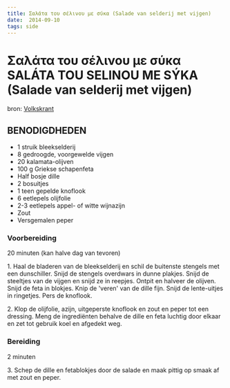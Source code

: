 ```yaml
---
title: Σαλάτα του σέλινου με σύκα (Salade van selderij met vijgen)
date:  2014-09-10
tags: side
---
```


Σαλάτα του σέλινου με σύκα SALÁTA TOU SELINOU ME SÝKA (Salade van
selderij met vijgen)
========

bron:
[Volkskrant](http://www.volkskrant.nl/vk/nl/2672/Wetenschap-Gezondheid/article/detail/3094503/2011/12/26/Inspiratie-nodig-voor-vanavond-Zie-hier-het-kerstmenu-van-de-Volkskrant.dhtml)

BENODIGDHEDEN
-------------

-   1 struik bleekselderij
-   8 gedroogde, voorgewelde vijgen
-   20 kalamata-olijven
-   100 g Griekse schapenfeta
-   Half bosje dille
-   2 bosuitjes
-   1 teen gepelde knoflook
-   6 eetlepels olijfolie
-   2-3 eetlepels appel- of witte wijnazijn
-   Zout
-   Versgemalen peper

### Voorbereiding

20 minuten (kan halve dag van tevoren)

1\. Haal de bladeren van de bleekselderij en schil de buitenste stengels
met een dunschiller. Snijd de stengels overdwars in dunne plakjes. Snijd
de steeltjes van de vijgen en snijd ze in reepjes. Ontpit en halveer de
olijven. Snijd de feta in blokjes. Knip de 'veren' van de dille fijn.
Snijd de lente-uitjes in ringetjes. Pers de knoflook.

2\. Klop de olijfolie, azijn, uitgeperste knoflook en zout en peper tot
een dressing. Meng de ingrediënten behalve de dille en feta luchtig door
elkaar en zet tot gebruik koel en afgedekt weg.

### Bereiding

2 minuten

3\. Schep de dille en fetablokjes door de salade en maak pittig op smaak
af met zout en peper.

